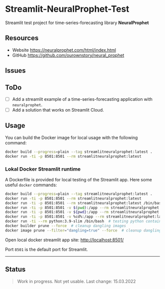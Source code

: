 # Streamlit-NeuralProphet-Test

Streamlit test project for time-series-forecasting library **NeuralProphet**

## Resources

- Website <https://neuralprophet.com/html/index.html>
- GitHub <https://github.com/ourownstory/neural_prophet>

## Issues

## ToDo

- [ ] Add a streamlit example of a time-series-forecasting application with `neuralprophet`.
- [ ] Add a solution that works on Streamlit Cloud.

## Usage

You can build the Docker image for local usage with the following command:

```bash
docker build --progress=plain --tag streamlitneuralprophet:latest .
docker run -ti -p 8501:8501 --rm streamlitneuralprophet:latest
```

### Lokal Docker Streamlit runtime

A Dockerfile is provided for local testing of the Streamlit app.
Here some useful `docker` commands:

```sh
docker build --progress=plain --tag streamlitneuralprophet:latest .
docker run -ti -p 8501:8501 --rm streamlitneuralprophet:latest
docker run -ti -p 8501:8501 --rm streamlitneuralprophet:latest /bin/bash
docker run -ti -p 8501:8501 -v $(pwd):/app --rm streamlitneuralprophet:latest  # linux
docker run -ti -p 8501:8501 -v ${pwd}:/app --rm streamlitneuralprophet:latest  # powershell
docker run -ti -p 8501:8501 -v %cd%:/app --rm streamlitneuralprophet:latest  # cmd.exe
docker run -ti --rm python:3.9-slim /bin/bash  # testing python container
docker builder prune --force  # cleanup dangling images
docker image prune --filter="dangling=true" --force  # cleanup dangling images
```

Open local docker streamlit app site: <http://localhost:8501/>

Port `8501` is the default port for Streamlit.

---

## Status

> Work in progress. Not yet usable.
> Last change: 15.03.2022
